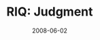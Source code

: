 ---
layout: music 
title: "RIQ: Judgment"
series: "RIQ"
date: 2008-06-02 
description: ""
audio: "http://s3.amazonaws.com/crossroadsaudiomessages/RIQ_04_Judgment_06-01-08_Tome_webaudio.mp3"
audio-duration: "35:34"
src: "http://www.crossroads.net/players/media/mediumHz/RIQ_225.gif"
---